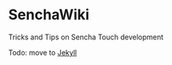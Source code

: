 SenchaWiki
==========

Tricks and Tips on Sencha Touch development

Todo: move to [Jekyll](http://24ways.org/2013/get-started-with-github-pages/)
